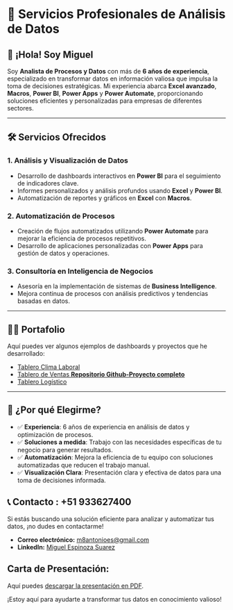 # 🚀 **Servicios Profesionales de Análisis de Datos**

## 👋 ¡Hola! Soy **Miguel**

Soy **Analista de Procesos y Datos** con más de **6 años de experiencia**, especializado en transformar datos en información valiosa que impulsa la toma de decisiones estratégicas. Mi experiencia abarca **Excel avanzado**, **Macros**, **Power BI**, **Power Apps** y **Power Automate**, proporcionando soluciones eficientes y personalizadas para empresas de diferentes sectores.

---

## 🛠 **Servicios Ofrecidos**

### 1. **Análisis y Visualización de Datos**
   - Desarrollo de dashboards interactivos en **Power BI** para el seguimiento de indicadores clave.
   - Informes personalizados y análisis profundos usando **Excel** y **Power BI**.
   - Automatización de reportes y gráficos en **Excel** con **Macros**.

### 2. **Automatización de Procesos**
   - Creación de flujos automatizados utilizando **Power Automate** para mejorar la eficiencia de procesos repetitivos.
   - Desarrollo de aplicaciones personalizadas con **Power Apps** para gestión de datos y operaciones.

### 3. **Consultoría en Inteligencia de Negocios**
   - Asesoría en la implementación de sistemas de **Business Intelligence**.
   - Mejora continua de procesos con análisis predictivos y tendencias basadas en datos.

---

## 🧑‍💻 **Portafolio**

Aquí puedes ver algunos ejemplos de dashboards y proyectos que he desarrollado:

 - [Tablero  Clima Laboral ](https://acortar.link/K4Aiq3 )
 - [Tablero de Ventas ](https://acortar.link/nPEyXJ) **[Repositorio Github-Proyecto completo](https://github.com/maes12/AnalisisVentasSQLPowerBI)**
 - [Tablero Logístico ](https://acortar.link/RK8FlY)

---

## 🎯 **¿Por qué Elegirme?**

- ✅ **Experiencia**: 6 años de experiencia en análisis de datos y optimización de procesos.
- ✅ **Soluciones a medida**: Trabajo con las necesidades específicas de tu negocio para generar resultados.
- ✅ **Automatización**: Mejora la eficiencia de tu equipo con soluciones automatizadas que reducen el trabajo manual.
- ✅ **Visualización Clara**: Presentación clara y efectiva de datos para una toma de decisiones informada.



## 📞 **Contacto : +51 933627400**

Si estás buscando una solución eficiente para analizar y automatizar tus datos, ¡no dudes en contactarme!

- **Correo electrónico:** [m8antonioes@gmail.com](mailto:tuemail@ejemplo.com)
- **LinkedIn:** [Miguel Espinoza Suarez](www.linkedin.com/in/miguelespinozasuarez)
## Carta de Presentación: 

 Aquí puedes [descargar la presentación en PDF]([https://github.com/usuario/repositorio/blob/main/presentacion.pdf](https://github.com/maes12/Mespinoza.gith.io/blob/c25ba58964884405e465e6520148c66ea95e6669/Cata%20Presentacion.pdf)).


 


¡Estoy aquí para ayudarte a transformar tus datos en conocimiento valioso!
